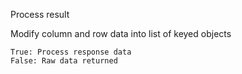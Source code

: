 Process result

Modify column and row data into list of keyed objects
```
True: Process response data
False: Raw data returned
```
